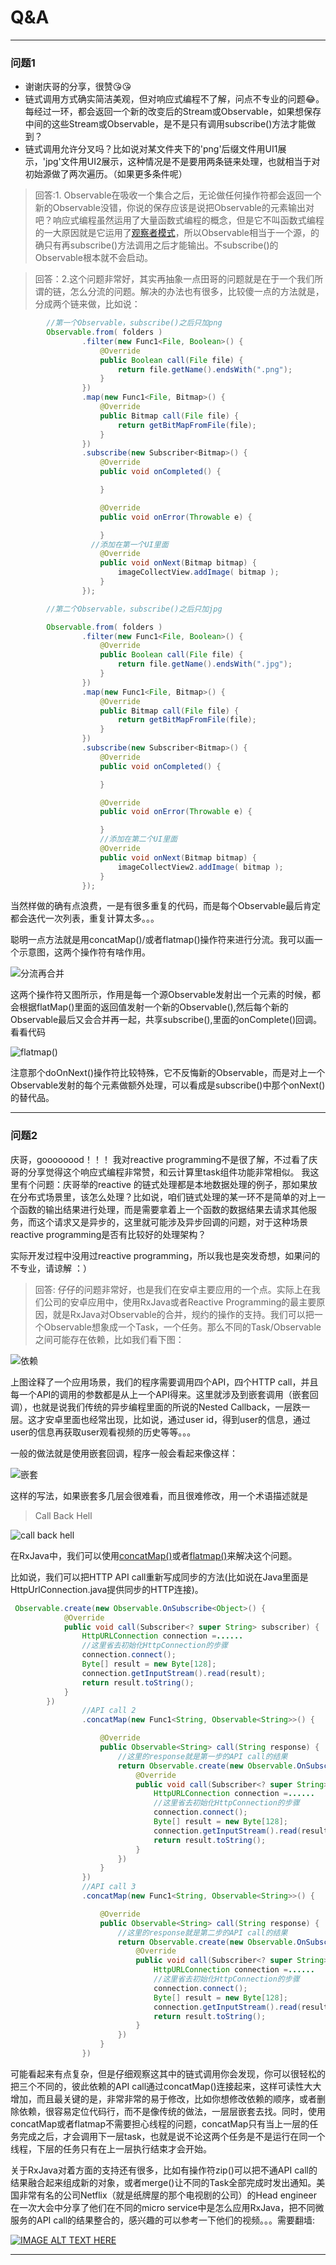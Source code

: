 # Q&A

*********

### 问题1

- 谢谢庆哥的分享，很赞:kissing_heart::kissing_heart:
- 链式调用方式确实简洁美观，但对响应式编程不了解，问点不专业的问题:joy:。每经过一环，都会返回一个新的改变后的Stream或Observable，如果想保存中间的这些Stream或Observable，是不是只有调用subscribe()方法才能做到？
- 链式调用允许分叉吗？比如说对某文件夹下的'png'后缀文件用UI1展示，'jpg'文件用UI2展示，这种情况是不是要用两条链来处理，也就相当于对初始源做了两次遍历。（如果更多条件呢）
>回答:1. Observable在吸收一个集合之后，无论做任何操作符都会返回一个新的Observable没错，你说的保存应该是说把Observable的元素输出对吧？响应式编程虽然运用了大量函数式编程的概念，但是它不叫函数式编程的一大原因就是它运用了[观察者模式](https://zh.wikipedia.org/wiki/%E8%A7%82%E5%AF%9F%E8%80%85%E6%A8%A1%E5%BC%8F)，所以Observable相当于一个源，的确只有再subscribe()方法调用之后才能输出。不subscribe()的Observable根本就不会启动。

>回答：2.这个问题非常好，其实再抽象一点田哥的问题就是在于一个我们所谓的链，怎么分流的问题。解决的办法也有很多，比较傻一点的方法就是，分成两个链来做，比如说：
```java
        //第一个Observable，subscribe()之后只加png
        Observable.from( folders )
                .filter(new Func1<File, Boolean>() {
                    @Override
                    public Boolean call(File file) {
                        return file.getName().endsWith(".png");
                    }
                })
                .map(new Func1<File, Bitmap>() {
                    @Override
                    public Bitmap call(File file) {
                        return getBitMapFromFile(file);
                    }
                })
                .subscribe(new Subscriber<Bitmap>() {
                    @Override
                    public void onCompleted() {

                    }

                    @Override
                    public void onError(Throwable e) {

                    }
                  //添加在第一个UI里面
                    @Override
                    public void onNext(Bitmap bitmap) {
                        imageCollectView.addImage( bitmap );
                    }
                });

        //第二个Observable，subscribe()之后只加jpg

        Observable.from( folders )
                .filter(new Func1<File, Boolean>() {
                    @Override
                    public Boolean call(File file) {
                        return file.getName().endsWith(".jpg");
                    }
                })
                .map(new Func1<File, Bitmap>() {
                    @Override
                    public Bitmap call(File file) {
                        return getBitMapFromFile(file);
                    }
                })
                .subscribe(new Subscriber<Bitmap>() {
                    @Override
                    public void onCompleted() {

                    }

                    @Override
                    public void onError(Throwable e) {

                    }
                    //添加在第二个UI里面
                    @Override
                    public void onNext(Bitmap bitmap) {
                        imageCollectView2.addImage( bitmap );
                    }
                });
```
 当然样做的确有点浪费，一是有很多重复的代码，而是每个Observable最后肯定都会迭代一次列表，重复计算太多。。。
 
 
 聪明一点方法就是用concatMap()/或者flatmap()操作符来进行分流。我可以画一个示意图，这两个操作符有啥作用。
 
 ![分流再合并](https://github.com/richardissuperman/WHUT_CS_CLASS_09/blob/master/%E9%92%9F%E5%BA%86-Reactive%20Programming/images/Screen%20Shot%202017-04-01%20at%2012.18.25%20pm.png)
 
这两个操作符又图所示，作用是每一个源Observable发射出一个元素的时候，都会根据flatMap()里面的返回值发射一个新的Observable(),然后每个新的Observable最后又会合并再一起，共享subscribe(),里面的onComplete()回调。看看代码

![flatmap()](https://github.com/richardissuperman/WHUT_CS_CLASS_09/blob/master/%E9%92%9F%E5%BA%86-Reactive%20Programming/images/Screen%20Shot%202017-04-01%20at%2012.28.52%20pm.png)

注意那个doOnNext()操作符比较特殊，它不反悔新的Observable，而是对上一个Observable发射的每个元素做额外处理，可以看成是subscribe()中那个onNext()的替代品。




*********

### 问题2

庆哥，goooooood！！！
我对reactive programming不是很了解，不过看了庆哥的分享觉得这个响应式编程非常赞，和云计算里task组件功能非常相似。
我这里有个问题：庆哥举的reactive 的链式处理都是本地数据处理的例子，那如果放在分布式场景里，该怎么处理？比如说，咱们链式处理的某一环不是简单的对上一个函数的输出结果进行处理，而是需要拿着上一个函数的数据结果去请求其他服务，而这个请求又是异步的，这里就可能涉及异步回调的问题，对于这种场景reactive programming是否有比较好的处理架构？

实际开发过程中没用过reactive programming，所以我也是突发奇想，如果问的不专业，请谅解 ：）
>回答:
仔仔的问题非常好，也是我们在安卓主要应用的一个点。实际上在我们公司的安卓应用中，使用RxJava或者Reactive Programming的最主要原因，就是RxJava对Observable的合并，规约的操作的支持。我们可以把一个Observable想象成一个Task，一个任务。那么不同的Task/Observable之间可能存在依赖，比如我们看下图：

![依赖](https://github.com/richardissuperman/WHUT_CS_CLASS_09/blob/master/%E9%92%9F%E5%BA%86-Reactive%20Programming/images/Screen%20Shot%202017-04-08%20at%2010.29.29%20pm.png)

上图诠释了一个应用场景，我们的程序需要调用四个API，四个HTTP call，并且每一个API的调用的参数都是从上一个API得来。这里就涉及到嵌套调用（嵌套回调），也就是说我们传统的异步编程里面的所说的Nested Callback，一层跌一层。这才安卓里面也经常出现，比如说，通过user id，得到user的信息，通过user的信息再获取user观看视频的历史等等。。。

一般的做法就是使用嵌套回调，程序一般会看起来像这样：

![嵌套](https://github.com/richardissuperman/WHUT_CS_CLASS_09/blob/master/%E9%92%9F%E5%BA%86-Reactive%20Programming/images/Screen%20Shot%202017-04-08%20at%2010.39.03%20pm.png)

这样的写法，如果嵌套多几层会很难看，而且很难修改，用一个术语描述就是
>Call Back Hell

![call back hell](http://icompile.eladkarako.com/wp-content/uploads/2016/01/icompile.eladkarako.com_callback_hell.gif)

在RxJava中，我们可以使用[concatMap()](http://reactivex.io/documentation/operators/concat.html)或者[flatmap()](http://reactivex.io/documentation/operators/flatmap.html)来解决这个问题。

比如说，我们可以把HTTP API call重新写成同步的方法(比如说在Java里面是HttpUrlConnection.java提供同步的HTTP连接)。

```java
 Observable.create(new Observable.OnSubscribe<Object>() {
            @Override
            public void call(Subscriber<? super String> subscriber) {
                HttpURLConnection connection =......
                //这里省去初始化HttpConnection的步骤
                connection.connect();
                Byte[] result = new Byte[128];
                connection.getInputStream().read(result);
                return result.toString();
            }
        })
                //API call 2
                .concatMap(new Func1<String, Observable<String>>() {

                    @Override
                    public Observable<String> call(String response) {
                        //这里的response就是第一步的API call的结果
                        return Observable.create(new Observable.OnSubscribe<Object>() {
                            @Override
                            public void call(Subscriber<? super String> subscriber) {
                                HttpURLConnection connection =......
                                //这里省去初始化HttpConnection的步骤
                                connection.connect();
                                Byte[] result = new Byte[128];
                                connection.getInputStream().read(result);
                                return result.toString();
                            }
                        })
                    }
                })
                //API call 3
                .concatMap(new Func1<String, Observable<String>>() {

                    @Override
                    public Observable<String> call(String response) {
                        //这里的response就是第二步的API call的结果
                        return Observable.create(new Observable.OnSubscribe<Object>() {
                            @Override
                            public void call(Subscriber<? super String> subscriber) {
                                HttpURLConnection connection =......
                                //这里省去初始化HttpConnection的步骤
                                connection.connect();
                                Byte[] result = new Byte[128];
                                connection.getInputStream().read(result);
                                return result.toString();
                            }
                        })
                    }
                })
```

可能看起来有点复杂，但是仔细观察这其中的链式调用你会发现，你可以很轻松的把三个不同的，彼此依赖的API call通过concatMap()连接起来，这样可读性大大增加，而且最关键的是，非常非常的易于修改，比如你想修改依赖的顺序，或者删除依赖，很容易定位代码行，而不是像传统的做法，一层层嵌套去找。同时，使用concatMap或者flatmap不需要担心线程的问题，concatMap只有当上一层的任务完成之后，才会调用下一层task，也就是说不论这两个任务是不是运行在同一个线程，下层的任务只有在上一层执行结束才会开始。

关于RxJava对着方面的支持还有很多，比如有操作符zip()可以把不通API call的结果融合起来组成新的对象，或者merge()让不同的Task全部完成时发出通知。美国非常有名的公司Netflix（就是纸牌屋的那个电视剧的公司）的Head engineer 在一次大会中分享了他们在不同的micro service中是怎么应用RxJava，把不同微服务的API call的结果整合的，感兴趣的可以参考一下他们的视频。。。需要翻墙:

[![IMAGE ALT TEXT HERE](https://i.ytimg.com/vi/_t06LRX0DV0/hqdefault.jpg?custom=true&w=336&h=188&stc=true&jpg444=true&jpgq=90&sp=68&sigh=uXUEnUvmA6tvgMhEwEBAUgCxD-E)](https://www.youtube.com/watch?v=_t06LRX0DV0)



*********